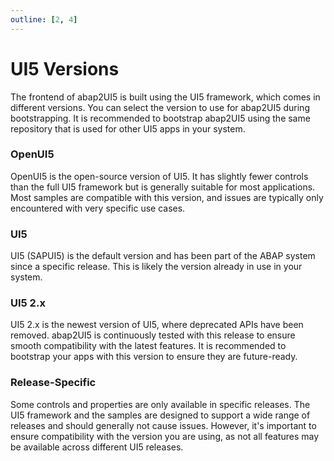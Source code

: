 ```yaml
---
outline: [2, 4]
---
```

# UI5 Versions
The frontend of abap2UI5 is built using the UI5 framework, which comes in different versions. You can select the version to use for abap2UI5 during bootstrapping. It is recommended to bootstrap abap2UI5 using the same repository that is used for other UI5 apps in your system.

### OpenUI5
OpenUI5 is the open-source version of UI5. It has slightly fewer controls than the full UI5 framework but is generally suitable for most applications. Most samples are compatible with this version, and issues are typically only encountered with very specific use cases.

### UI5
UI5 (SAPUI5) is the default version and has been part of the ABAP system since a specific release. This is likely the version already in use in your system.

### UI5 2.x
UI5 2.x is the newest version of UI5, where deprecated APIs have been removed. abap2UI5 is continuously tested with this release to ensure smooth compatibility with the latest features. It is recommended to bootstrap your apps with this version to ensure they are future-ready.

### Release-Specific
Some controls and properties are only available in specific releases. The UI5 framework and the samples are designed to support a wide range of releases and should generally not cause issues. However, it's important to ensure compatibility with the version you are using, as not all features may be available across different UI5 releases.
